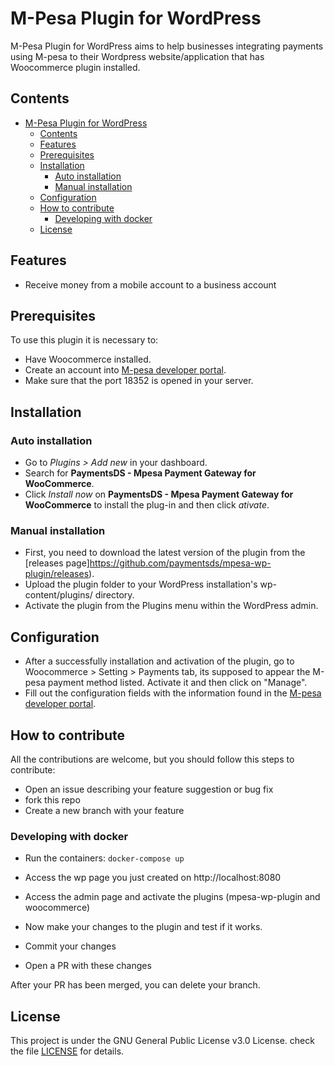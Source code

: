 # M-Pesa Plugin for WordPress

M-Pesa Plugin for WordPress aims to help businesses integrating payments using M-pesa to their Wordpress website/application that has Woocommerce plugin installed.

## Contents

- [M-Pesa Plugin for WordPress](#m-pesa-plugin-for-wordpress)
	- [Contents](#contents)
	- [Features <a name="features"></a>](#features-)
	- [Prerequisites <a name="prerequisites"></a>](#prerequisites-)
	- [Installation<a name="installation"></a>](#installation)
		- [Auto installation <a name="installation-auto"></a>](#auto-installation-)
		- [Manual installation <a name="installation-manual"></a>](#manual-installation-)
	- [Configuration <a name="configuration"></a>](#configuration-)
	- [How to contribute](#how-to-contribute)
		- [Developing with docker](#developing-with-docker)
	- [License](#license)

## Features <a name="features"></a>

- Receive money from a mobile account to a business account

## Prerequisites <a name="prerequisites"></a>

To use this plugin it is necessary to:

- Have Woocommerce installed.
- Create an account into [M-pesa developer portal](https://developer.mpesa.vm.co.mz/).
- Make sure that the port 18352 is opened in your server.

## Installation<a name="installation"></a>

### Auto installation <a name="installation-auto"></a>

- Go to _Plugins > Add new_ in your dashboard.
- Search for **PaymentsDS - Mpesa Payment Gateway for WooCommerce**.
- Click _Install now_ on **PaymentsDS - Mpesa Payment Gateway for WooCommerce** to install the plug-in and then click _ativate_.

### Manual installation <a name="installation-manual"></a>

- First, you need to download the latest version of the plugin from the [releases page]https://github.com/paymentsds/mpesa-wp-plugin/releases).
- Upload the plugin folder to your WordPress installation's wp-content/plugins/ directory.
- Activate the plugin from the Plugins menu within the WordPress admin.

## Configuration <a name="configuration"></a>

- After a successfully installation and activation of the plugin, go to Woocommerce > Setting > Payments tab, its supposed to appear the M-pesa payment method listed. Activate it and then click on "Manage".
- Fill out the configuration fields with the information found in the [M-pesa developer portal](https://developer.mpesa.vm.co.mz/).

## How to contribute

All the contributions are welcome, but you should follow this steps to contribute:

- Open an issue describing your feature suggestion or bug fix
- fork this repo
- Create a new branch with your feature

### Developing with docker

- Run the containers: `docker-compose up`
- Access the wp page you just created on http://localhost:8080
- Access the admin page and activate the plugins (mpesa-wp-plugin and woocommerce)
- Now make your changes to the plugin and test if it works.

- Commit your changes
- Open a PR with these changes

After your PR has been merged, you can delete your branch.

## License

This project is under the GNU General Public License v3.0 License. check the file [LICENSE](https://github.com/paymentsds/mpesa-wp-plugin/blob/main/LICENSE) for details.
